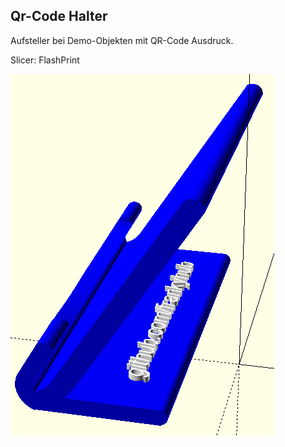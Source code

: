 ## Qr-Code Halter

Aufsteller bei Demo-Objekten mit QR-Code Ausdruck.

Slicer: FlashPrint

![image](https://github.com/frankyhub/openscad-Beispiele/blob/master/034%20QR-Codehalter/QR-Codehalter.png)


